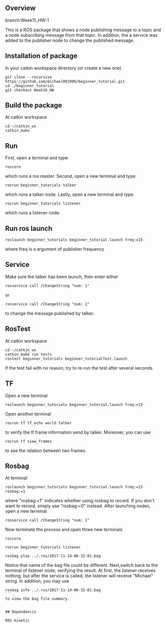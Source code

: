 

## Overview

branch:Week11_HW-1

This is a ROS package that shows a node publishing message to a topic and a node subscribing message from that topic. In addition, the a service was added to the publisher node to change the published message.

## Installation of package

In your catkin workspace directory (or create a new one)
```
git clone --recursive https://github.com/michael081906/beginner_tutorial.git
cd ./beginner_tutorial
git checkout Week10_HW
```

## Build the package

At catkin workspace 
```
cd ~/catkin_ws
catkin_make 
```

## Run
 
First, open a terminal and type: 
```
roscore
```
which runs a ros master. Second, open a new terminal and type:
```
rosrun beginner_tutorials talker
``` 
which runs a talker node. Lastly, open a new terminal and type:
```
rosrun beginner_tutorials listener
```
which runs a listener node. 

## Run ros launch

```
roslaunch beginner_tutorials beginner_tutorial.launch freq:=15
```
where freq is a argument of publisher frequency

## Service

Make sure the talker has been launch, then enter either
```
rosservice call /ChangeString "num: 1"
```
or
```
rosservice call /ChangeString "num: 2"
```
to change the message published by talker.

## RosTest

At catkin workspace 
```
cd ~/catkin_ws
catkin_make run_tests
rostest beginner_tutorials beginner_tutorialTest.launch
```
If the test fail with no reason, try to re-run the test after several seconds. 

## TF

Open a new terminal
```
roslaunch beginner_tutorials beginner_tutorial.launch freq:=15
```
Open another terminal 
```
rosrun tf tf_echo world talker
```
to verify the tf frame information send by talker. Moreover, you can use
```
rosrun tf view_frames
```
to see the relation between two frames.

## Rosbag

At terminal 
```
roslaunch beginner_tutorials beginner_tutorial.launch freq:=15 rosbag:=1
```
where "rosbag:=1" indicates whether using rosbag to record. If you don't want to record, simply use "rosbag:=0" instead. After launching nodes, open a new terminal
```
rosservice call /ChangeString "num: 1"
```
Now terminate the process and open three new terminals

```
roscore
```

```
rosrun beginner_tutorials listener 
```

```
rosbag play ../.ros/2017-11-14-06-32-01.bag
```
Notice that name of the bag file could be different. Next,switch back to the terminal of listener node, verifying the result. At first, the listener receives nothing, but after the service is called, the listener will receive "Michael" string. In addition, you may use
```
rosbag info ../.ros/2017-11-14-06-32-01.bag
```.
to view the bag file summary.


## Dependencis

ROS kinetic

